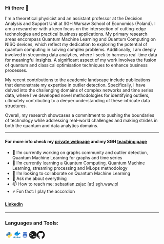 ### Hi there 👋 

I'm a theoretical physicist and an assistant professor at the Decision Analysis and Support Unit at SGH Warsaw School of Economics (Poland). 
I am a researcher with a keen focus on the intersection of cutting-edge technologies and practical business applications.
My primary research areas encompass Quantum Machine Learning and Quantum Computing on NISQ devices, which reflect my dedication to exploring the potential of quantum computing in solving complex problems. 
Additionally, I am deeply involved in streaming data analytics, where I seek to harness real-time data for meaningful insights. 
A significant aspect of my work involves the fusion of quantum and classical optimisation techniques to enhance business processes.

My recent contributions to the academic landscape include publications that demonstrate my expertise in outlier detection. 
Specifically, I have delved into the challenging domains of complex networks and time series data, where I've developed novel methodologies for identifying outliers, ultimately contributing to a deeper understanding of these intricate data structures.

Overall, my research showcases a commitment to pushing the boundaries of technology while addressing real-world challenges and making strides in both the quantum and data analytics domains.

---
#### For more info check my [private webpage](https://sebastianzajac.pl) and my SGH [teaching page](https://sebkaz-teaching.github.io)


- 🔭 I’m currently working on graphs community and outlier detection, Quantum Machine Learning for graphs and time series
- 🌱 I’m currently learning a Quantum Computing, Quantum Machine Learning, streaming processing and MLops methodology
- 👯 I’m looking to collaborate on Quantum Machine Learning 
- 💬 Ask me about everything
- 📫 How to reach me: sebastian.zajac [at] sgh.waw.pl
- ⚡ Fun fact: I play the accordion 


#### [LinkedIn](https://www.linkedin.com/in/sebastian-zając-b4b834b3)
---
### Languages and Tools:

<img align="left" alt="Python" width="26px" src="https://raw.githubusercontent.com/github/explore/80688e429a7d4ef2fca1e82350fe8e3517d3494d/topics/python/python.png" />
<img align="left" alt="Docker" width="26px" src="https://raw.githubusercontent.com/github/explore/80688e429a7d4ef2fca1e82350fe8e3517d3494d/topics/docker/docker.png" />
<img align="left" alt="SQL" width="26px" 
src="https://raw.githubusercontent.com/github/explore/80688e429a7d4ef2fca1e82350fe8e3517d3494d/topics/sql/sql.png" />
<img align="left" alt="Terminal" width="26px" src="https://raw.githubusercontent.com/github/explore/80688e429a7d4ef2fca1e82350fe8e3517d3494d/topics/terminal/terminal.png" />
<img align="left" alt="GitHub" width="26px" src="https://raw.githubusercontent.com/github/explore/78df643247d429f6cc873026c0622819ad797942/topics/github/github.png" />
